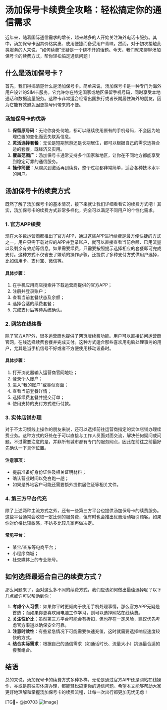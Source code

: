 # 汤加保号卡续费全攻略：轻松搞定你的通信需求

近年来，随着国际通信需求的增长，越来越多的人开始关注海外电话卡服务。其中，汤加保号卡因其价格实惠、使用便捷而备受用户青睐。然而，对于初次接触此类服务的人来说，“如何续费”无疑是一个绕不开的话题。今天，我们就来聊聊汤加保号卡的续费方式，帮你轻松搞定通信问题！

## 什么是汤加保号卡？

首先，我们得搞清楚什么是汤加保号卡。简单来说，汤加保号卡是一种专门为海外用户设计的SIM卡服务，它允许你在特定国家或地区保留手机号码，同时享受本地通话和数据流量服务。这种卡非常适合经常出国旅行或者长期居住海外的朋友，因为它能有效避免因更换号码带来的不便。

### 汤加保号卡的优势

1. **保留原号码**：无论你身处何地，都可以继续使用原有的手机号码，不会因为地理位置的变化而丢失联系信息。
2. **灵活选择套餐**：无论是短期旅游还是长期居住，都可以根据自己的需求选择合适的套餐，既经济又实用。
3. **覆盖范围广**：汤加保号卡通常支持多个国家和地区，让你在不同地方都能享受到稳定可靠的通信服务。
4. **操作简便**：从购买到激活再到续费，整个过程都非常简单，适合各种技术水平的用户。

## 汤加保号卡的续费方式

既然了解了汤加保号卡的基本情况，接下来就让我们详细看看它的续费方式吧！其实，汤加保号卡的续费方式非常多样化，完全可以满足不同用户的个性化需求。

### 1. 官方APP续费

现在大多数运营商都推出了官方APP，通过这些APP进行续费是最方便快捷的方式之一。用户只需下载对应的APP并登录账户，就可以直接查看当前余额、已用流量以及剩余有效期等信息。如果需要续费，只需要按照提示选择相应的套餐即可完成支付。这种方式不仅省去了繁琐的操作步骤，还提供了多种支付方式供用户选择，比如信用卡、支付宝、微信等。

#### 具体步骤：
1. 在手机应用商店搜索并下载运营商提供的官方APP；
2. 注册并登录账户；
3. 查看当前套餐状态及余额；
4. 选择合适的续费套餐；
5. 完成支付后等待系统确认。

### 2. 网站在线续费

除了官方APP外，很多运营商也提供了网页版续费功能。用户可以直接访问运营商官网，在线选择续费套餐并完成支付。这种方式适合那些喜欢用电脑处理事务的用户，尤其是当手机信号不好或者不方便使用移动设备时。

#### 具体步骤：
1. 打开浏览器输入运营商官网地址；
2. 登录个人账户；
3. 进入“我的账户”或类似页面；
4. 查看当前套餐详情；
5. 选择续费套餐并提交订单；
6. 使用支持的支付方式进行付款。

### 3. 实体店铺办理

对于不太习惯线上操作的朋友来说，还可以选择前往运营商指定的实体店铺办理续费业务。这种方式的好处在于可以直接与工作人员面对面交流，解决任何疑问或问题。不过需要注意的是，并非所有城市都有专门的服务网点，因此在前往之前最好先确认一下具体位置。

#### 注意事项：
- 提前准备好身份证件及相关证明材料；
- 确认营业时间以免白跑一趟；
- 如果是外地客户可能还需要额外提供居住证等相关文件。

### 4. 第三方平台代充

除了上述两种主流方式之外，还有一些第三方平台也提供汤加保号卡的续费服务。这些平台通常会收取一定比例的服务费，但有时也会推出优惠活动吸引顾客。如果你对价格比较敏感，不妨多比较几家再做决定。

#### 常见平台：
- 某宝/某东等电商平台；
- 小程序商城；
- 社交媒体上的专业账号。

## 如何选择最适合自己的续费方式？

那么问题来了，面对这么多不同的续费方式，我们应该如何做出最佳选择呢？以下几点或许可以帮助到你：

1. **考虑个人习惯**：如果你平时更倾向于使用手机处理事情，那么官方APP无疑是首选；而如果你更喜欢用电脑工作学习，则可以选择网站在线续费。
2. **关注性价比**：虽然第三方平台可能会有折扣，但也存在一定风险，建议优先考虑官方渠道以确保安全可靠。
3. **注意时效性**：有些紧急情况下可能需要快速充值，这时就需要选择响应速度较快的方式。
4. **结合实际需求**：根据自己的通信需求（如通话时长、流量大小）挑选最合适的套餐组合。

## 结语

总的来说，汤加保号卡的续费方式多种多样，无论是通过官方APP还是网站在线操作，亦或是前往实体店办理，都能轻松搞定你的通信问题。希望本文能够帮助大家更好地理解和掌握汤加保号卡的续费流程，让每一次出行都更加无忧无虑！

[TG💪+ @jx0703 ![Image](https://github.com/user-attachments/assets/dbca1d08-cadb-493c-b0ec-ad6f7a83f270)]